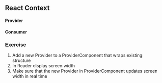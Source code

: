 ## React Context

#### Provider
#### Consumer

### Exercise
1. Add a new Provider to a ProviderComponent that wraps existing structure
1. In Reader display screen width
1. Make sure that the new Provider in ProviderComponent updates screen width in real time


